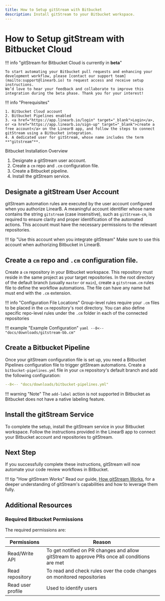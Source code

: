 ```yaml
---
title: How to Setup gitStream with Bitbucket
description: Install gitStream to your Bitbucket workspace.
---
```

# How to Setup gitStream with Bitbucket Cloud

!!! info "gitStream for Bitbucket Cloud is currently in **beta**"
    
    To start automating your Bitbucket pull requests and enhancing your development workflow, please [contact our support team](mailto:support@linearb.io) to request access and receive setup instructions.  
    We’d love to hear your feedback and collaborate to improve this integration during the beta phase. Thank you for your interest!  

!!! info "Prerequisites"

    1. Bitbucket Cloud account
    2. Bitbucket Pipelines enabled
    3. <a href="https://app.linearb.io/login" target="_blank">Login</a>, or <a href="https://app.linearb.io/sign-up" target="_blank">create a free account</a> on the LinearB app, and follow the steps to connect gitStream using a Bitbucket integration.
    4. A dedicated user for gitStream, whose name includes the term **"gitstream"**.  

Bitbucket Installation Overview

1. Designate a gitStream user account.
2. Create a `cm` repo and `.cm` configuration file.
3. Create a Bitbucket pipeline.
4. Install the gitStream service.

## Designate a gitStream User Account

gitStream automation rules are executed by the user account configured when you authorize LinearB. A meaningful account identifier whose name contains the string `gitstream` (case insensitive), such as `gitStream-cm`, is required to ensure clarity and proper identification of the automated actions. This account must have the necessary permissions to the relevant repositories.

!!! tip "Use this account when you integrate gitStream"
    Make sure to use this account when authorizing Bitbucket in LinearB.

## Create a `cm` repo and `.cm` configuration file.

Create a `cm` repository in your Bitbucket workspace. This repository must reside in the same project as your target repositories. In the root directory of the default branch (usually `master` or `main`), create a `gitstream.cm` rules file to define the workflow automations. The file can have any name but must end with the `.cm` extension.

!!! info "Configuration File Locations"
	Group-level rules require your `.cm` files to be placed in the `cm` repository's root directory.
	You can also define specific repo-level rules under the `.cm` folder in each of the connected repositories
 
!!! example "Example Configuration"
    ```yaml
    --8<-- "docs/downloads/gitstream-bb.cm"
    ```

## Create a Bitbucket Pipeline

Once your gitStream configuration file is set up, you need a Bitbucket Pipelines configuration file to trigger gitStream automations. Create a `bitbucket-pipelines.yml` file in your `cm` repository's default branch and add the following configuration:

```yaml
--8<-- "docs/downloads/bitbucket-pipelines.yml"
```

!!! warning "Note"
    The `add-label` action is not supported in Bitbucket as Bitbucket does not have a native labeling feature.

## Install the gitStream Service

To complete the setup, install the gitStream service in your Bitbucket workspace. Follow the instructions provided in the LinearB app to connect your Bitbucket account and repositories to gitStream.

## Next Step
If you successfully complete these instructions, gitStream will now automate your code review workflows in Bitbucket.

!!! tip "How gitStream Works"
    Read our guide, [How gitStream Works](/how-it-works/), for a deeper understanding of gitStream's capabilities and how to leverage them fully.

## Additional Resources

### Required Bitbucket Permissions

The required permissions are:

| Permissions       | Reason                                                                                       |
| ----------------- | -------------------------------------------------------------------------------------------- |
| Read/Write API    | To get notified on PR changes and allow gitStream to approve PRs once all conditions are met |
| Read repository   | To read and check rules over the code changes on monitored repositories                      |
| Read user profile | Used to identify users                                                                       |

</markdown>

